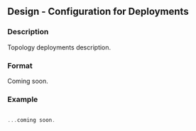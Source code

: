 ## Design - Configuration for Deployments


### Description
Topology deployments description.


### Format
Coming soon.


### Example
```js

...coming soon.

```
